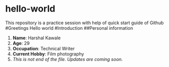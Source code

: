 # hello-world
This repository is a practice session with help of quick start guide of Github
#Greetings
Hello world
#Introduction
##Personal information
1. **Name**: Harshal Kawale
2. **Age**: 29
3. **Occupation**: Technical Writer
4. **Current Hobby**: Film photography
5. *This is not end of the file. Updates are coming soon.*
